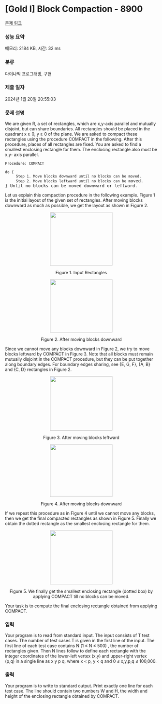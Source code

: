 # [Gold I] Block Compaction - 8900 

[문제 링크](https://www.acmicpc.net/problem/8900) 

### 성능 요약

메모리: 2184 KB, 시간: 32 ms

### 분류

다이나믹 프로그래밍, 구현

### 제출 일자

2024년 1월 20일 20:55:03

### 문제 설명

<p>We are given R, a set of rectangles, which are x,y-axis parallel and mutually disjoint, but can share boundaries. All rectangles should be placed in the quadrant x ≥ 0, y ≥ 0 of the plane. We are asked to compact these rectangles using the procedure COMPACT in the following. After this procedure, places of all rectangles are fixed. You are asked to find a smallest enclosing rectangle for them. The enclosing rectangle also must be x,y- axis parallel. </p>

<p><samp><code>Procedure: COMPACT </code></samp></p>

<pre><code>do { </code>
<code>     Step 1. Move blocks downward until no blocks can be moved. 
     Step 2. Move blocks leftward until no blocks can be m</code>oved. 
} Until no blocks can be moved downward or leftward.</pre>

<p>Let us explain this compaction procedure in the following example. Figure 1 is the initial layout of the given set of rectangles. After moving blocks downward as much as possible, we get the layout as shown in Figure 2.</p>

<p style="text-align: center;"><img alt="" src="" style="height:176px; width:206px"></p>

<p style="text-align: center;">Figure 1. Input Rectangles</p>

<p style="text-align: center;"><img alt="" src="" style="height:175px; width:206px"></p>

<p style="text-align: center;">Figure 2. After moving blocks downward</p>

<p>Since we cannot move any blocks downward in Figure 2, we try to move blocks leftward by COMPACT in Figure 3. Note that all blocks must remain mutually disjoint in the COMPACT procedure, but they can be put together along boundary edges. For boundary edges sharing, see {E, G, F}, {A, B} and {C, D} rectangles in Figure 2.</p>

<p style="text-align: center;"><img alt="" src="" style="height:179px; width:206px"></p>

<p style="text-align: center;">Figure 3. After moving blocks leftward</p>

<p style="text-align: center;"><img alt="" src="" style="height:173px; width:206px"></p>

<p style="text-align: center;">Figure 4. After moving blocks downward</p>

<p>If we repeat this procedure as in Figure 4 until we cannot move any blocks, then we get the final compacted rectangles as shown in Figure 5. Finally we obtain the dotted rectangle as the smallest enclosing rectangle for them.</p>

<p style="text-align: center;"><img alt="" src="" style="height:178px; width:206px"></p>

<p style="text-align: center;">Figure 5. We finally get the smallest enclosing rectangle (dotted box) by applying COMPACT till no blocks can be moved.</p>

<p>Your task is to compute the final enclosing rectangle obtained from applying COMPACT. </p>

### 입력 

 <p>Your program is to read from standard input. The input consists of T test cases. The number of test cases T is given in the first line of the input. The first line of each test case contains N (1 ≤ N ≤ 500) , the number of rectangles given. Then N lines follow to define each rectangle with the integer coordinates of the lower-left vertex (x,y) and upper-right vertex (p,q) in a single line as x y p q, where x < p, y < q and 0 ≤ x,y,p,q ≤ 100,000.</p>

### 출력 

 <p>Your program is to write to standard output. Print exactly one line for each test case. The line should contain two numbers W and H, the width and height of the enclosing rectangle obtained by COMPACT.</p>

